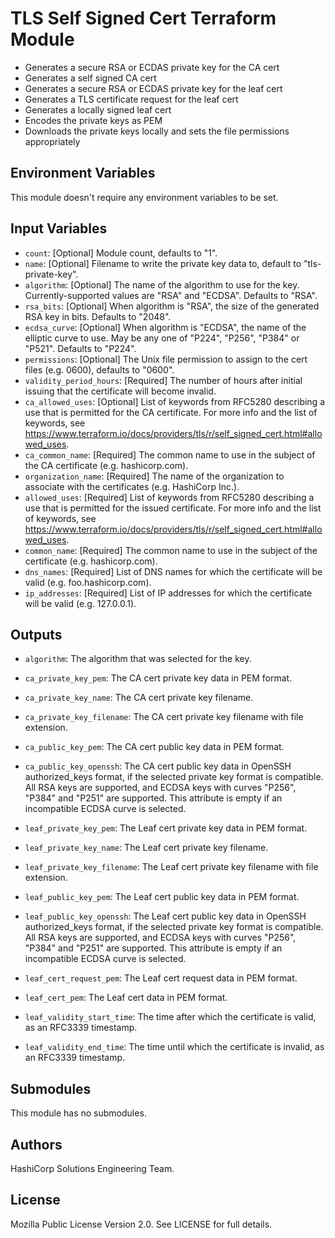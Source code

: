 # TLS Self Signed Cert Terraform Module

- Generates a secure RSA or ECDAS private key for the CA cert
- Generates a self signed CA cert
- Generates a secure RSA or ECDAS private key for the leaf cert
- Generates a TLS certificate request for the leaf cert
- Generates a locally signed leaf cert
- Encodes the private keys as PEM
- Downloads the private keys locally and sets the file permissions appropriately

## Environment Variables

This module doesn't require any environment variables to be set.

## Input Variables

- `count`: [Optional] Module count, defaults to "1".
- `name`: [Optional] Filename to write the private key data to, default to "tls-private-key".
- `algorithm`: [Optional] The name of the algorithm to use for the key. Currently-supported values are "RSA" and "ECDSA". Defaults to "RSA".
- `rsa_bits`: [Optional] When algorithm is "RSA", the size of the generated RSA key in bits. Defaults to "2048".
- `ecdsa_curve`: [Optional] When algorithm is "ECDSA", the name of the elliptic curve to use. May be any one of "P224", "P256", "P384" or "P521". Defaults to "P224".
- `permissions`: [Optional] The Unix file permission to assign to the cert files (e.g. 0600), defaults to "0600".
- `validity_period_hours`: [Required] The number of hours after initial issuing that the certificate will become invalid.
- `ca_allowed_uses`: [Optional] List of keywords from RFC5280 describing a use that is permitted for the CA certificate. For more info and the list of keywords, see https://www.terraform.io/docs/providers/tls/r/self_signed_cert.html#allowed_uses.
- `ca_common_name`: [Required] The common name to use in the subject of the CA certificate (e.g. hashicorp.com).
- `organization_name`: [Required] The name of the organization to associate with the certificates (e.g. HashiCorp Inc.).
- `allowed_uses`: [Required] List of keywords from RFC5280 describing a use that is permitted for the issued certificate. For more info and the list of keywords, see https://www.terraform.io/docs/providers/tls/r/self_signed_cert.html#allowed_uses.
- `common_name`: [Required] The common name to use in the subject of the certificate (e.g. hashicorp.com).
- `dns_names`: [Required] List of DNS names for which the certificate will be valid (e.g. foo.hashicorp.com).
- `ip_addresses`: [Required] List of IP addresses for which the certificate will be valid (e.g. 127.0.0.1).

## Outputs

- `algorithm`: The algorithm that was selected for the key.

- `ca_private_key_pem`: The CA cert private key data in PEM format.
- `ca_private_key_name`: The CA cert private key filename.
- `ca_private_key_filename`: The CA cert private key filename with file extension.
- `ca_public_key_pem`: The CA cert public key data in PEM format.
- `ca_public_key_openssh`: The CA cert public key data in OpenSSH authorized_keys format, if the selected private key format is compatible. All RSA keys are supported, and ECDSA keys with curves "P256", "P384" and "P251" are supported. This attribute is empty if an incompatible ECDSA curve is selected.

- `leaf_private_key_pem`: The Leaf cert private key data in PEM format.
- `leaf_private_key_name`: The Leaf cert private key filename.
- `leaf_private_key_filename`: The Leaf cert private key filename with file extension.
- `leaf_public_key_pem`: The Leaf cert public key data in PEM format.
- `leaf_public_key_openssh`: The Leaf cert public key data in OpenSSH authorized_keys format, if the selected private key format is compatible. All RSA keys are supported, and ECDSA keys with curves "P256", "P384" and "P251" are supported. This attribute is empty if an incompatible ECDSA curve is selected.
- `leaf_cert_request_pem`: The Leaf cert request data in PEM format.
- `leaf_cert_pem`: The Leaf cert data in PEM format.
- `leaf_validity_start_time`: The time after which the certificate is valid, as an RFC3339 timestamp.
- `leaf_validity_end_time`: The time until which the certificate is invalid, as an RFC3339 timestamp.

## Submodules

This module has no submodules.

## Authors

HashiCorp Solutions Engineering Team.

## License

Mozilla Public License Version 2.0. See LICENSE for full details.
